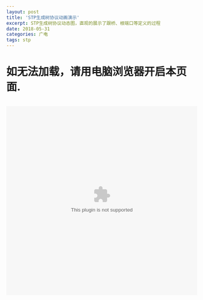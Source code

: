 ```yaml
---
layout: post
title: 'STP生成树协议动画演示'
excerpt: STP生成树协议动态图，直观的展示了跟桥、根端口等定义的过程
date: 2018-05-31
categories: 广电
tags: stp
---
```


# 如无法加载，请用电脑浏览器开启本页面.

<code>
<embed src="https://youyefu.github.io/assets/img/stp.swf" width="100%" height="500">
